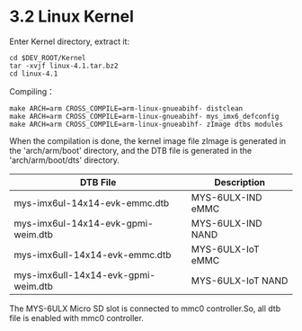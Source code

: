 # 3.2 Linux Kernel

Enter Kernel directory, extract it:

    cd $DEV_ROOT/Kernel
    tar -xvjf linux-4.1.tar.bz2
    cd linux-4.1

Compiling：

```
make ARCH=arm CROSS_COMPILE=arm-linux-gnueabihf- distclean 
make ARCH=arm CROSS_COMPILE=arm-linux-gnueabihf- mys_imx6_defconfig
make ARCH=arm CROSS_COMPILE=arm-linux-gnueabihf- zImage dtbs modules
```

When the compilation is done, the kernel image file zImage is generated in the 'arch/arm/boot' directory, and the DTB file is generated in the 'arch/arm/boot/dts' directory.

DTB File | Description
------- | ----
mys-imx6ul-14x14-evk-emmc.dtb | MYS-6ULX-IND eMMC
mys-imx6ul-14x14-evk-gpmi-weim.dtb | MYS-6ULX-IND NAND
mys-imx6ull-14x14-evk-emmc.dtb | MYS-6ULX-IoT eMMC
mys-imx6ull-14x14-evk-gpmi-weim.dtb | MYS-6ULX-IoT NAND

The MYS-6ULX Micro SD slot is connected to mmc0 controller.So, all dtb file is enabled with mmc0 controller.
